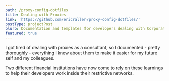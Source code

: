 ```yaml
---
path: /proxy-config-dotfiles
title: Dealing with Proxies
link: 'https://github.com/ericrallen/proxy-config-dotfiles/'
postType: projectPost
blurb: Documentation and templates for developers dealing with Corporate Proxy Restrictions.
featured: true
---
```

I got tired of dealing with proxies as a consultant, so I documented - pretty thoroughly - everything I knew about them to make it easier for my future self and my colleagues.

Two different financial institutions have now come to rely on these learnings to help their developers work inside their restrictive networks.
